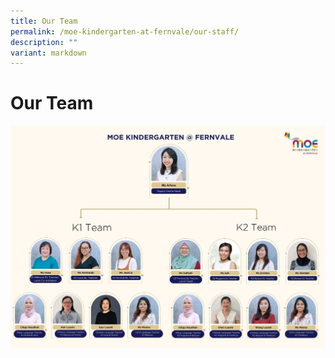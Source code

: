 ```yaml
---
title: Our Team
permalink: /moe-kindergarten-at-fernvale/our-staff/
description: ""
variant: markdown
---
```

# Our Team

![](/images/Staff_Organization_Chart.jpg)